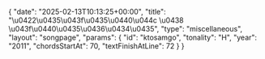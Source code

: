 {
    "date": "2025-02-13T10:13:25+00:00",
    "title": "\u0422\u0435\u043f\u0435\u0440\u044c \u0438 \u043f\u0440\u0435\u0436\u0434\u0435",
    "type": "miscellaneous",
    "layout": "songpage",
    "params": {
        "id": "ktosamgo",
        "tonality": "H",
        "year": "2011",
        "chordsStartAt": 70,
        "textFinishAtLine": 72
    }
}